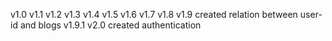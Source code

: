 v1.0
v1.1
v1.2
v1.3
v1.4
v1.5
v1.6
v1.7
v1.8
v1.9 created relation between user-id and blogs v1.9.1 
v2.0 created authentication